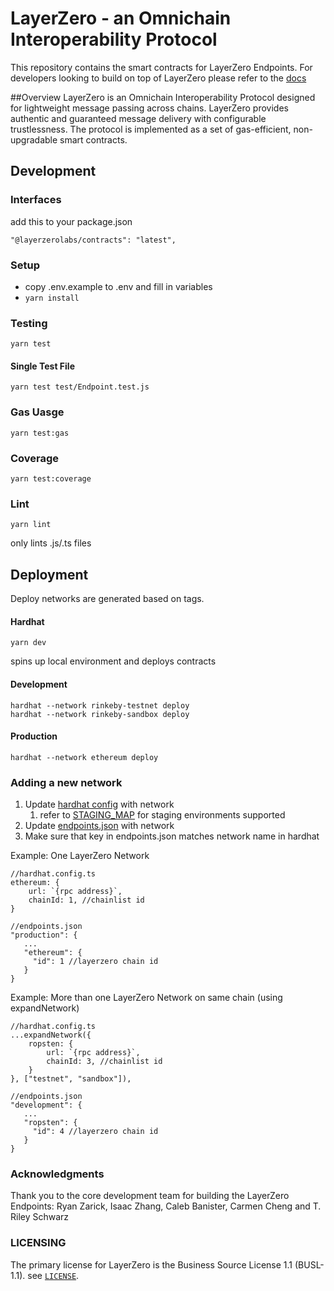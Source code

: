 # LayerZero - an Omnichain Interoperability Protocol

This repository contains the smart contracts for LayerZero Endpoints. For developers looking to build on top of LayerZero please refer to the [docs](https://layerzero.gitbook.io/docs/) 

##Overview
LayerZero is an Omnichain Interoperability Protocol designed for lightweight message passing across chains. LayerZero provides authentic and guaranteed message delivery with configurable trustlessness. The protocol is implemented as a set of gas-efficient, non-upgradable smart contracts.

## Development
### Interfaces
add this to your package.json

`
    "@layerzerolabs/contracts": "latest",
`
### Setup
- copy .env.example to .env and fill in variables
- `yarn install`
### Testing
`yarn test`
#### Single Test File
`yarn test test/Endpoint.test.js`
### Gas Uasge
`yarn test:gas`
### Coverage
`yarn test:coverage`
### Lint
`yarn lint`

only lints .js/.ts files

## Deployment

Deploy networks are generated based on tags.

#### Hardhat
`yarn dev`

spins up local environment and deploys contracts 

#### Development
```
hardhat --network rinkeby-testnet deploy
hardhat --network rinkeby-sandbox deploy
```

#### Production
```
hardhat --network ethereum deploy
```

### Adding a new network
1. Update [hardhat config](hardhat.config.ts) with network
   1. refer to [STAGING_MAP](utils/deploy.js) for staging environments supported 
2. Update [endpoints.json](constants/endpoints.json) with network
3. Make sure that key in endpoints.json matches network name in hardhat

Example: One LayerZero Network
```
//hardhat.config.ts
ethereum: {
    url: `{rpc address}`,
    chainId: 1, //chainlist id
}

//endpoints.json
"production": {
   ...
   "ethereum": {
     "id": 1 //layerzero chain id
   }
}
```

Example: More than one LayerZero Network on same chain (using expandNetwork)
```
//hardhat.config.ts
...expandNetwork({
    ropsten: {
        url: `{rpc address}`,
        chainId: 3, //chainlist id
    }
}, ["testnet", "sandbox"]),

//endpoints.json
"development": {
   ...
   "ropsten": {
     "id": 4 //layerzero chain id
   }
}
```
### Acknowledgments

Thank you to the core development team for building the LayerZero Endpoints: Ryan Zarick, Isaac Zhang, Caleb Banister, Carmen Cheng and T. Riley Schwarz 


### LICENSING
The primary license for LayerZero is the Business Source License 1.1 (BUSL-1.1). see [`LICENSE`](./LICENSE).

